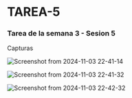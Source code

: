 # TAREA-5

### Tarea de la semana 3 - Sesion 5

Capturas 

![Screenshot from 2024-11-03 22-41-14](https://github.com/user-attachments/assets/6e7a0a43-3f6e-449a-8e68-c87b55fa8748)

![Screenshot from 2024-11-03 22-41-32](https://github.com/user-attachments/assets/c11d525c-1db6-46cf-92f9-ee3fc5f82241)

![Screenshot from 2024-11-03 22-42-32](https://github.com/user-attachments/assets/a7820fd7-4609-4ab5-a3ea-1c8903a04c66)
